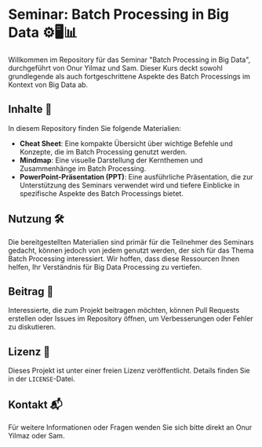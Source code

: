 # Seminar: Batch Processing in Big Data ⚙️🖥️📊

Willkommen im Repository für das Seminar "Batch Processing in Big Data", durchgeführt von Onur Yilmaz und Sam. Dieser Kurs deckt sowohl grundlegende als auch fortgeschrittene Aspekte des Batch Processings im Kontext von Big Data ab.

## Inhalte 📁

In diesem Repository finden Sie folgende Materialien:

- **Cheat Sheet**: Eine kompakte Übersicht über wichtige Befehle und Konzepte, die im Batch Processing genutzt werden.
- **Mindmap**: Eine visuelle Darstellung der Kernthemen und Zusammenhänge im Batch Processing.
- **PowerPoint-Präsentation (PPT)**: Eine ausführliche Präsentation, die zur Unterstützung des Seminars verwendet wird und tiefere Einblicke in spezifische Aspekte des Batch Processings bietet.

## Nutzung 🛠️

Die bereitgestellten Materialien sind primär für die Teilnehmer des Seminars gedacht, können jedoch von jedem genutzt werden, der sich für das Thema Batch Processing interessiert. Wir hoffen, dass diese Ressourcen Ihnen helfen, Ihr Verständnis für Big Data Processing zu vertiefen.

## Beitrag 🤝

Interessierte, die zum Projekt beitragen möchten, können Pull Requests erstellen oder Issues im Repository öffnen, um Verbesserungen oder Fehler zu diskutieren.

## Lizenz 📄

Dieses Projekt ist unter einer freien Lizenz veröffentlicht. Details finden Sie in der `LICENSE`-Datei.

## Kontakt 📬

Für weitere Informationen oder Fragen wenden Sie sich bitte direkt an Onur Yilmaz oder Sam.
